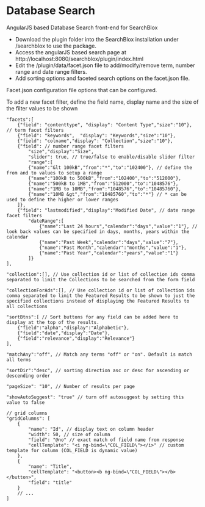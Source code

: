 Database Search
==============

AngularJS based Database Search front-end for SearchBlox

- Download the plugin folder into the SearchBlox installation under /searchblox to use the package. 
- Access the angularJS based search page at http://localhost:8080/searchblox/plugin/index.html
- Edit the /plugin/data/facet.json file to add/modify/remove term, number range and date range filters.
- Add sorting options and faceted search options on the facet.json file. 

Facet.json configuration file options that can be configured.

To add a new facet filter, define the field name, display name and the size of the filter values to be shown

    "facets":[
        {"field": "contenttype", "display": "Content Type","size":"10"}, // term facet filters
        {"field": "keywords",  "display": "Keywords","size":"10"}, 
        {"field": "colname","display": "Collection","size":"10"},
        {"field": // number range facet filters
            "size","display":"Size",
            "slider": true, // true/false to enable/disable slider filter
            "range":[
            {"name":"&lt 100kB","from":"*","to":"102400"}, // define the from and to values to setup a range
            {"name":"100kB to 500kB","from":"102400","to":"512000"}, 
            {"name":"500kB to 1MB","from":"512000","to":"1048576"},
            {"name":"1MB to 10MB","from":"1048576","to":"10485760"},
            {"name":"10MB &gt","from":"10485760","to":"*"} // * can be used to define the higher or lower ranges
        ]},
        {"field": "lastmodified","display":"Modified Date", // date range facet filters
            "dateRange":[ 
                {"name":"Last 24 hours","calendar":"days","value":"1"}, // look back values can be specified in days, months, years within the calendar
                {"name":"Past Week","calendar":"days","value":"7"},
                {"name":"Past Month","calendar":"months","value":"1"},
                {"name":"Past Year","calendar":"years","value":"1"}
            ]}
    ],
    
    "collection":[], // Use collection id or list of collection ids comma separated to limit the Collections to be searched from the form field
    
    "collectionForAds":[], // Use collection id or list of collection ids comma separated to limit the Featured Results to be shown to just the specified collections instead of displaying the Featured Results to all collections
    
    "sortBtns":[ // Sort buttons for any field can be added here to display at the top of the results.
		{"field":"alpha","display":"Alphabetic"},
		{"field":"date","display":"Date"},
		{"field":"relevance","display":"Relevance"}
    ],
    
    "matchAny":"off", // Match any terms "off" or "on". Default is match all terms
    
    "sortDir":"desc", // sorting direction asc or desc for ascending or descending order
    
    "pageSize": "10", // Number of results per page
    
    "showAutoSuggest": "true" // turn off autosuggest by setting this value to false

    // grid columns
    "gridColumns": [
        {
            "name": "Id", // display text on column header
            "width": 50, // size of column
            "field": "@no" // exact match of field name from response
            "cellTemplate": "<i ng-bind=\"COL_FIELD\"></i>" // custom template for column (COL_FIELD is dynamic value)
        },
        {
            "name": "Title",
            "cellTemplate": "<button><b ng-bind=\"COL_FIELD\"></b></button>",
            "field": "title"
        }
        // ...
    ]
